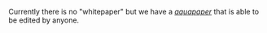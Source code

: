 Currently there is no "whitepaper" but we have a _[_aquapaper_]( https://pad.riseup.net/p/AQUACHAIN-AQUAPAPER)_ that is able to be edited by anyone.
